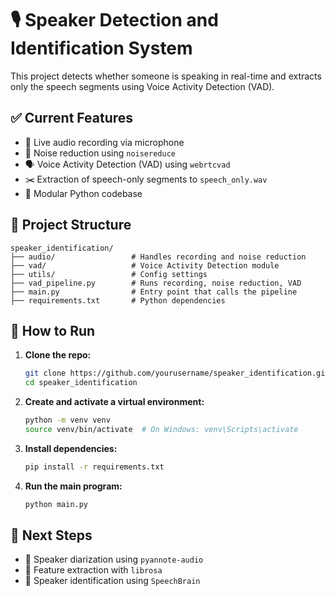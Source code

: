# 🎙️ Speaker Detection and Identification System

This project detects whether someone is speaking in real-time and extracts only the speech segments using Voice Activity Detection (VAD).

## ✅ Current Features 

- 🔴 Live audio recording via microphone 
- 🧼 Noise reduction using `noisereduce`  
- 🗣️ Voice Activity Detection (VAD) using `webrtcvad`  
- ✂️ Extraction of speech-only segments to `speech_only.wav`  
- 📂 Modular Python codebase  

## 📁 Project Structure

```
speaker_identification/
├── audio/                 # Handles recording and noise reduction
├── vad/                   # Voice Activity Detection module
├── utils/                 # Config settings
├── vad_pipeline.py        # Runs recording, noise reduction, VAD
├── main.py                # Entry point that calls the pipeline
├── requirements.txt       # Python dependencies
```

## 🚀 How to Run

1. **Clone the repo:**
   ```bash
   git clone https://github.com/yourusername/speaker_identification.git
   cd speaker_identification
   ```

2. **Create and activate a virtual environment:**
   ```bash
   python -m venv venv
   source venv/bin/activate  # On Windows: venv\Scripts\activate
   ```

3. **Install dependencies:**
   ```bash
   pip install -r requirements.txt
   ```

4. **Run the main program:**
   ```bash
   python main.py
   ```

## 📌 Next Steps 

- 🧠 Speaker diarization using `pyannote-audio`  
- 🎼 Feature extraction with `librosa`  
- 🔐 Speaker identification using `SpeechBrain`
